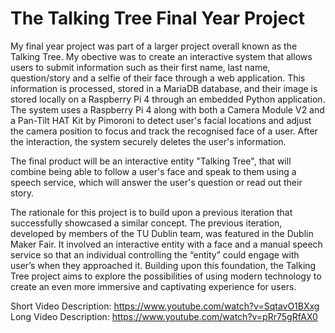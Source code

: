 # The Talking Tree Final Year Project

My final year project was part of a larger project overall known as the Talking Tree. My obective was to create an interactive system that allows users to submit information such as their first name, last name, question/story and a selfie of their face through a web application. This information is processed, stored in a MariaDB database, and their image is stored locally on a Raspberry Pi 4 through an embedded Python application. The system uses a Raspberry Pi 4 along with both a Camera Module V2 and a Pan-Tilt HAT Kit by Pimoroni to detect user's facial locations and adjust the camera position to focus and track the recognised face of a user. After the interaction, the system securely deletes the user's information.

The final product will be an interactive entity "Talking Tree", that will combine being able to follow a user's face and speak to them using a speech service, which will answer the user's question or read out their story.

The rationale for this project is to build upon a previous iteration that successfully showcased a similar concept. The previous iteration, developed by members of the TU Dublin team, was featured in the Dublin Maker Fair. It involved an interactive entity with a face and a manual speech service so that an individual controlling the “entity” could engage with user’s when they approached it. Building upon this foundation, the Talking Tree project aims to explore the possibilities of using modern technology to create an even more immersive and captivating experience for users.

Short Video Description: https://www.youtube.com/watch?v=SqtavO1BXxg
Long Video Description: https://www.youtube.com/watch?v=pRr75gRfAX0
